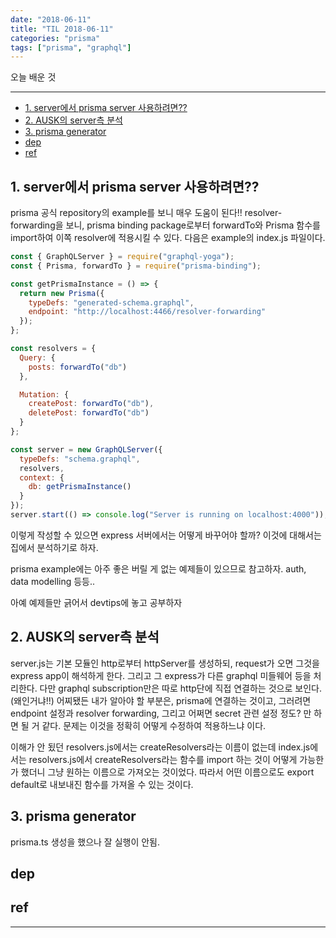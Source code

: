 ```yaml
---
date: "2018-06-11"
title: "TIL 2018-06-11"
categories: "prisma"
tags: ["prisma", "graphql"]
---
```


오늘 배운 것

----------

- [1. server에서 prisma server 사용하려면??](#1-server에서-prisma-server-사용하려면)
- [2. AUSK의 server측 분석](#2-ausk의-server측-분석)
- [3. prisma generator](#3-prisma-generator)
- [dep](#dep)
- [ref](#ref)

## 1. server에서 prisma server 사용하려면??

prisma 공식 repository의 example를 보니 매우 도움이 된다!!
resolver-forwarding을 보니, prisma binding package로부터 forwardTo와 Prisma 함수를 import하여 이쪽 resolver에 적용시킬 수 있다. 다음은 example의 index.js 파일이다.

```js
const { GraphQLServer } = require("graphql-yoga");
const { Prisma, forwardTo } = require("prisma-binding");

const getPrismaInstance = () => {
  return new Prisma({
    typeDefs: "generated-schema.graphql",
    endpoint: "http://localhost:4466/resolver-forwarding"
  });
};

const resolvers = {
  Query: {
    posts: forwardTo("db")
  },

  Mutation: {
    createPost: forwardTo("db"),
    deletePost: forwardTo("db")
  }
};

const server = new GraphQLServer({
  typeDefs: "schema.graphql",
  resolvers,
  context: {
    db: getPrismaInstance()
  }
});
server.start(() => console.log("Server is running on localhost:4000"));
```

이렇게 작성할 수 있으면 express 서버에서는 어떻게 바꾸어야 할까? 이것에 대해서는 집에서 분석하기로 하자.

prisma example에는 아주 좋은 버릴 게 없는 예제들이 있으므로 참고하자. auth, data modelling 등등..

아예 예제들만 긁어서 devtips에 놓고 공부하자

## 2. AUSK의 server측 분석

server.js는 기본 모듈인 http로부터 httpServer를 생성하되, request가 오면 그것을 express app이 해석하게 한다. 그리고 그 express가 다른 graphql 미들웨어 등을 처리한다. 다만 graphql subscription만은 따로 http단에 직접 연결하는 것으로 보인다. (왜인거냐!!)
어찌됐든 내가 알아야 할 부분은, prisma에 연결하는 것이고, 그러려면 endpoint 설정과 resolver forwarding, 그리고 어쩌면 secret 관련 설정 정도? 만 하면 될 거 같다. 문제는 이것을 정확히 어떻게 수정하여 적용하느냐 이다.

이해가 안 됬던 resolvers.js에서는 createResolvers라는 이름이 없는데 index.js에서는 resolvers.js에서 createResolvers라는 함수를 import 하는 것이 어떻게 가능한가 했더니 그냥 원하는 이름으로 가져오는 것이었다. 따라서 어떤 이름으로도 export default로 내보내진 함수를 가져올 수 있는 것이다.

## 3. prisma generator

prisma.ts 생성을 했으나 잘 실행이 안됨.

## dep

## ref

----------
